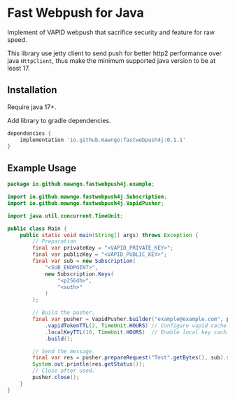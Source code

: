 # Fast Webpush for Java

Implement of VAPID webpush that sacrifice security and feature for raw speed.

This library use jetty client to send push for better http2 performance over java `HttpClient`, thus make the minimum
supported java version to be at least 17.

## Installation

Require java 17+.

Add library to gradle dependencies.

```groovy
dependencies {
    implementation 'io.github.mawngo:fastwebpush4j:0.1.1'
}
```

## Example Usage

```java
package io.github.mawngo.fastwebpush4j.example;

import io.github.mawngo.fastwebpush4j.Subscription;
import io.github.mawngo.fastwebpush4j.VapidPusher;

import java.util.concurrent.TimeUnit;

public class Main {
    public static void main(String[] args) throws Exception {
        // Preparation
        final var privateKey = "<VAPID_PRIVATE_KEY>";
        final var publicKey = "<VAPID_PUBLIC_KEY>";
        final var sub = new Subscription(
            "<SUB_ENDPOINT>",
            new Subscription.Keys(
                "<p256dh>",
                "<auth>"
            )
        );

        // Build the pusher.
        final var pusher = VapidPusher.builder("example@example.com", publicKey, privateKey)
            .vapidTokenTTL(2, TimeUnit.HOURS) // Configure vapid cache time.
            .localKeyTTL(10, TimeUnit.HOURS)  // Enable local key caching.
            .build();

        // Send the message.
        final var res = pusher.prepareRequest("Test".getBytes(), sub).send();
        System.out.println(res.getStatus());
        // Close after used.
        pusher.close();
    }
}
```
